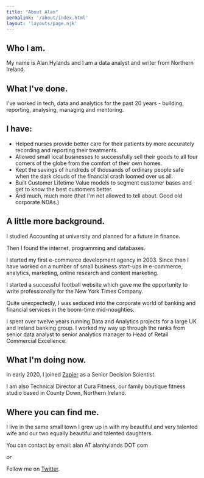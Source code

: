 ```yaml
---
title: "About Alan"
permalink: '/about/index.html'
layout: 'layouts/page.njk'
---
```

## Who I am.

My name is Alan Hylands and I am a data analyst and writer from Northern Ireland.

## What I've done.

I've worked in tech, data and analytics for the past 20 years - building, reporting, analysing, managing and mentoring.

## I have:

- Helped nurses provide better care for their patients by more accurately recording and reporting their treatments.
- Allowed small local businesses to successfully sell their goods to all four corners of the globe from the comfort of their own homes.
- Kept the savings of hundreds of thousands of ordinary people safe when the dark clouds of the financial crash loomed over us all.
- Built Customer Lifetime Value models to segment customer bases and get to know the best customers better.
- And much, much more (that I'm not allowed to tell about. Good old corporate NDAs.)


## A little more background.

I studied Accounting at university and planned for a future in finance.

Then I found the internet, programming and databases.

I started my first e-commerce development agency in 2003. Since then I have worked on a number of small business start-ups in e-commerce, analytics, marketing, online research and content marketing.
   
I started a successful football website which gave me the opportunity to write professionally for the New York Times Company.

Quite unexpectedly, I was seduced into the corporate world of banking and financial services in the boom-time mid-noughties.

I spent over twelve years running Data and Analytics projects for a large UK and Ireland banking group. I worked my way up through the ranks from senior data analyst to senior analytics manager to Head of Retail Commercial Excellence.

## What I'm doing now.

In early 2020, I joined [Zapier](https://zapier.com) as a Senior Decision Scientist.

I am also Technical Director at Cura Fitness, our family boutique fitness studio based in County Down, Northern Ireland.

## Where you can find me.

I live in the same small town I grew up in with my beautiful and very talented wife and our two equally beautiful and talented daughters.

You can contact by email: alan AT alanhylands DOT com 

_or_

Follow me on [Twitter](https://twitter.com/AlanHylands).     